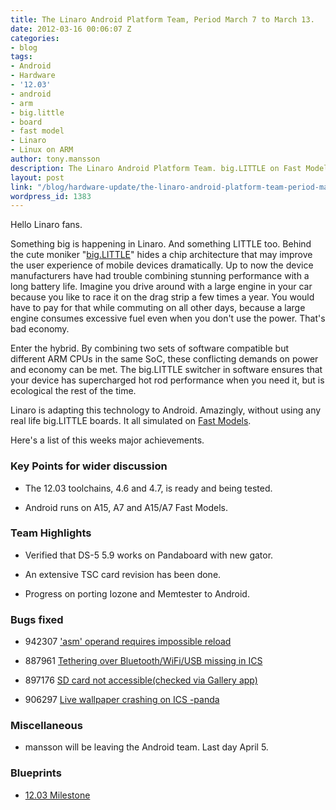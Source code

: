 ```yaml
---
title: The Linaro Android Platform Team, Period March 7 to March 13.
date: 2012-03-16 00:06:07 Z
categories:
- blog
tags:
- Android
- Hardware
- '12.03'
- android
- arm
- big.little
- board
- fast model
- Linaro
- Linux on ARM
author: tony.mansson
description: The Linaro Android Platform Team. big.LITTLE on Fast Model.
layout: post
link: "/blog/hardware-update/the-linaro-android-platform-team-period-march-7-to-march-13/"
wordpress_id: 1383
---
```


Hello Linaro fans.

Something big is happening in Linaro. And something LITTLE too. Behind the cute moniker "[big.LITTLE](http://www.arm.com/products/processors/technologies/bigLITTLEprocessing.php)" hides a chip architecture that may improve the user experience of mobile devices dramatically. Up to now the device manufacturers have had trouble combining stunning performance with a long battery life. Imagine you drive around with a large engine in your car because you like to race it on the drag strip a few times a year. You would have to pay for that while commuting on all other days, because a large engine consumes excessive fuel even when you don't use the power. That's bad economy.

Enter the hybrid. By combining two sets of software compatible but different ARM CPUs in the same SoC, these conflicting demands on power and economy can be met. The big.LITTLE switcher in software ensures that your device has supercharged hot rod performance when you need it, but is ecological the rest of the time.

Linaro is adapting this technology to Android. Amazingly, without using any real life big.LITTLE boards. It all simulated on [Fast Models](http://www.arm.com/products/tools/models/fast-models.php).

Here's a list of this weeks major achievements.


### Key Points for wider discussion

  * The 12.03 toolchains, 4.6 and 4.7, is ready and being tested.


  * Android runs on A15, A7 and A15/A7 Fast Models.

### Team Highlights

  * Verified that DS-5 5.9 works on Pandaboard with new gator.


  * An extensive TSC card revision has been done.


  * Progress on porting Iozone and Memtester to Android.

### Bugs fixed

  * 942307	[ 'asm' operand requires impossible reload](https://bugs.launchpad.net/linaro-android/+bug/942307)


  * 887961	[ Tethering over Bluetooth/WiFi/USB missing in ICS](https://bugs.launchpad.net/linaro-android/+bug/887961)


  * 897176	[ SD card not accessible(checked via Gallery app)](https://bugs.launchpad.net/linaro-android/+bug/897176)


  * 906297	[ Live wallpaper crashing on ICS -panda](https://bugs.launchpad.net/linaro-android/+bug/906297)

### Miscellaneous

  * mansson will be leaving the Android team. Last day April 5.

### Blueprints


  * [12.03 Milestone](https://launchpad.net/linaro-android/+milestone/12.03)